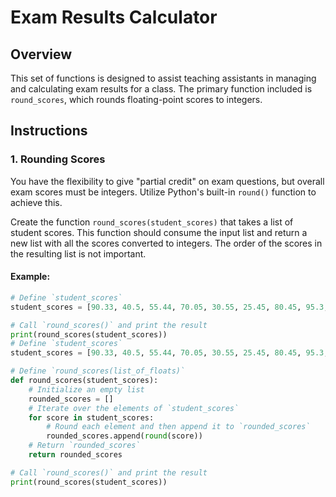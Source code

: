 # Exam Results Calculator

## Overview

This set of functions is designed to assist teaching assistants in managing and calculating exam results for a class. The primary function included is `round_scores`, which rounds floating-point scores to integers.

## Instructions

### 1. Rounding Scores

You have the flexibility to give "partial credit" on exam questions, but overall exam scores must be integers. Utilize Python's built-in `round()` function to achieve this.

Create the function `round_scores(student_scores)` that takes a list of student scores. This function should consume the input list and return a new list with all the scores converted to integers. The order of the scores in the resulting list is not important.

#### Example:

```python
# Define `student_scores`
student_scores = [90.33, 40.5, 55.44, 70.05, 30.55, 25.45, 80.45, 95.3, 38.7, 40.3]

# Call `round_scores()` and print the result
print(round_scores(student_scores))
# Define `student_scores`
student_scores = [90.33, 40.5, 55.44, 70.05, 30.55, 25.45, 80.45, 95.3, 38.7, 40.3]

# Define `round_scores(list_of_floats)`
def round_scores(student_scores):
    # Initialize an empty list
    rounded_scores = []
    # Iterate over the elements of `student_scores`
    for score in student_scores:
        # Round each element and then append it to `rounded_scores`
        rounded_scores.append(round(score))
    # Return `rounded_scores`
    return rounded_scores

# Call `round_scores()` and print the result
print(round_scores(student_scores))
